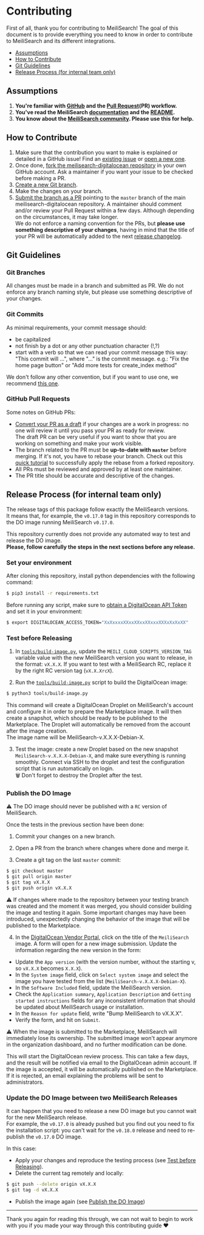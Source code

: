# Contributing

First of all, thank you for contributing to MeiliSearch! The goal of this document is to provide everything you need to know in order to contribute to MeiliSearch and its different integrations.

<!-- MarkdownTOC autolink="true" style="ordered" indent="   " -->

- [Assumptions](#assumptions)
- [How to Contribute](#how-to-contribute)
- [Git Guidelines](#git-guidelines)
- [Release Process (for internal team only)](#release-process-for-internal-team-only)

<!-- /MarkdownTOC -->

## Assumptions

1. **You're familiar with [GitHub](https://github.com) and the [Pull Request](https://help.github.com/en/github/collaborating-with-issues-and-pull-requests/about-pull-requests)(PR) workflow.**
2. **You've read the MeiliSearch [documentation](https://docs.meilisearch.com) and the [README](/README.md).**
3. **You know about the [MeiliSearch community](https://docs.meilisearch.com/resources/contact.html). Please use this for help.**

## How to Contribute

1. Make sure that the contribution you want to make is explained or detailed in a GitHub issue! Find an [existing issue](https://github.com/meilisearch/meilisearch-digitalocean/issues/) or [open a new one](https://github.com/meilisearch/meilisearch-digitalocean/issues/new).
2. Once done, [fork the meilisearch-digitalocean repository](https://help.github.com/en/github/getting-started-with-github/fork-a-repo) in your own GitHub account. Ask a maintainer if you want your issue to be checked before making a PR.
3. [Create a new Git branch](https://help.github.com/en/github/collaborating-with-issues-and-pull-requests/creating-and-deleting-branches-within-your-repository).
4. Make the changes on your branch.
5. [Submit the branch as a PR](https://help.github.com/en/github/collaborating-with-issues-and-pull-requests/creating-a-pull-request-from-a-fork) pointing to the `master` branch of the main meilisearch-digitalocean repository. A maintainer should comment and/or review your Pull Request within a few days. Although depending on the circumstances, it may take longer.<br>
 We do not enforce a naming convention for the PRs, but **please use something descriptive of your changes**, having in mind that the title of your PR will be automatically added to the next [release changelog](https://github.com/meilisearch/meilisearch-digitalocean/releases/).

## Git Guidelines

### Git Branches

All changes must be made in a branch and submitted as PR.
We do not enforce any branch naming style, but please use something descriptive of your changes.

### Git Commits

As minimal requirements, your commit message should:
- be capitalized
- not finish by a dot or any other punctuation character (!,?)
- start with a verb so that we can read your commit message this way: "This commit will ...", where "..." is the commit message.
  e.g.: "Fix the home page button" or "Add more tests for create_index method"

We don't follow any other convention, but if you want to use one, we recommend [this one](https://chris.beams.io/posts/git-commit/).

### GitHub Pull Requests

Some notes on GitHub PRs:

- [Convert your PR as a draft](https://help.github.com/en/github/collaborating-with-issues-and-pull-requests/changing-the-stage-of-a-pull-request) if your changes are a work in progress: no one will review it until you pass your PR as ready for review.<br>
  The draft PR can be very useful if you want to show that you are working on something and make your work visible.
- The branch related to the PR must be **up-to-date with `master`** before merging. If it's not, you have to rebase your branch. Check out this [quick tutorial](https://gist.github.com/curquiza/5f7ce615f85331f083cd467fc4e19398) to successfully apply the rebase from a forked repository.
- All PRs must be reviewed and approved by at least one maintainer.
- The PR title should be accurate and descriptive of the changes.

## Release Process (for internal team only)

The release tags of this package follow exactly the MeiliSearch versions.<br>
It means that, for example, the `v0.17.0` tag in this repository corresponds to the DO image running MeiliSearch `v0.17.0`.

This repository currently does not provide any automated way to test and release the DO image.<br>
**Please, follow carefully the steps in the next sections before any release.**

### Set your environment

After cloning this repository, install python dependencies with the following command:

```bash
$ pip3 install -r requirements.txt
```

Before running any script, make sure to [obtain a DigitalOcean API Token](https://www.digitalocean.com/docs/apis-clis/api/create-personal-access-token/) and set it in your environment:

```bash
$ export DIGITALOCEAN_ACCESS_TOKEN="XxXxxxxXXxxXXxxXXxxxXXXxXxXxXX"
```

### Test before Releasing

1. In [`tools/build-image.py`](tools/build-image.py), update the `MEILI_CLOUD_SCRIPTS_VERSION_TAG` variable value with the new MeiliSearch version you want to release, in the format: `vX.X.X`. If you want to test with a MeiliSearch RC, replace it by the right RC version tag (`vX.X.XrcX`).

2. Run the [`tools/build-image.py`](tools/build-image.py) script to build the DigitalOcean image:

```bash
$ python3 tools/build-image.py
```

This command will create a DigitalOcean Droplet on MeiliSearch's account and configure it in order to prepare the Marketplace image. It will then create a snapshot, which should be ready to be published to the Marketplace. The Droplet will automatically be removed from the account after the image creation.<br>
The image name will be MeiliSearch-v.X.X.X-Debian-X.

3. Test the image: create a new Droplet based on the new snapshot `MeiliSearch-v.X.X.X-Debian-X`, and make sure everything is running smoothly. Connect via SSH to the droplet and test the configuration script that is run automatically on login.<br>
🗑 Don't forget to destroy the Droplet after the test.

### Publish the DO Image

⚠️ The DO image should never be published with a `RC` version of MeiliSearch.

Once the tests in the previous section have been done:

1. Commit your changes on a new branch.

2. Open a PR from the branch where changes where done and merge it.

3. Create a git tag on the last `master` commit:

```bash
$ git checkout master
$ git pull origin master
$ git tag vX.X.X
$ git push origin vX.X.X
```

⚠️ If changes where made to the repository between your testing branch was created and the moment it was merged, you should consider building the image and testing it again. Some important changes may have been introduced, unexpectedly changing the behavior of the image that will be published to the Marketplace.

4. In the [DigitalOcean Vendor Portal](https://marketplace.digitalocean.com/vendorportal), click on the title of the `MeiliSearch` image. A form will open for a new image submission. Update the information regarding the new version in the form:

- Update the `App version` (with the version number, without the starting v, so `vX.X.X` becomes `X.X.X`).
- In the `System image` field, click on `Select system image` and select the image you have tested from the list (`MeiliSearch-v.X.X.X-Debian-X`).
- In the `Software Included` field, update the MeiliSearch version.
- Check the `Application summary`, `Application Description` and `Getting started instructions` fields for any inconsistent information that should be updated about MeiliSearch usage or installation.
- In the `Reason for update` field, write "Bump MeiliSearch to vX.X.X".
- Verify the form, and hit on `Submit`.

⚠️ When the image is submitted to the Marketplace, MeiliSearch will immediately lose its ownership. The submitted image won't appear anymore in the organization dashboard, and no further modification can be done.

This will start the DigitalOcean review process. This can take a few days, and the result will be notified via email to the DigitalOcean admin account. If the image is accepted, it will be automatically published on the Marketplace. If it is rejected, an email explaining the problems will be sent to administrators.

### Update the DO Image between two MeiliSearch Releases

It can happen that you need to release a new DO image but you cannot wait for the new MeiliSearch release.<br>
For example, the `v0.17.0` is already pushed but you find out you need to fix the installation script: you can't wait for the `v0.18.0` release and need to re-publish the `v0.17.0` DO image.

In this case:

- Apply your changes and reproduce the testing process (see [Test before Releasing](#test-before-releasing)).
- Delete the current tag remotely and locally:

```bash
$ git push --delete origin vX.X.X
$ git tag -d vX.X.X
```

- Publish the image again (see [Publish the DO Image](#publish-the-do-image))

<hr>

Thank you again for reading this through, we can not wait to begin to work with you if you made your way through this contributing guide ❤️
